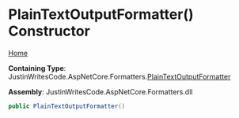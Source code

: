 # PlainTextOutputFormatter\(\) Constructor

[Home](../../../README.md)

**Containing Type**: JustinWritesCode\.AspNetCore\.Formatters\.[PlainTextOutputFormatter](../README.md)

**Assembly**: JustinWritesCode\.AspNetCore\.Formatters\.dll

```csharp
public PlainTextOutputFormatter()
```


